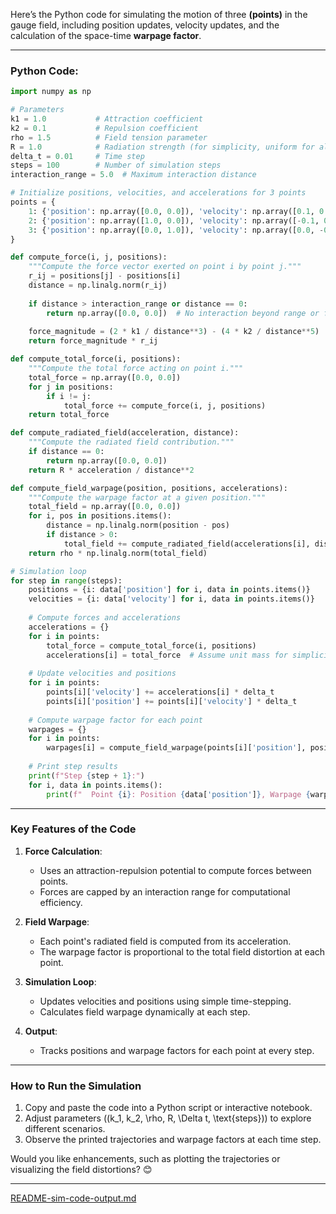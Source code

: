 Here’s the Python code for simulating the motion of three **(points)** in the gauge field, including position updates, velocity updates, and the calculation of the space-time **warpage factor**.

---

### **Python Code:**

```python
import numpy as np

# Parameters
k1 = 1.0           # Attraction coefficient
k2 = 0.1           # Repulsion coefficient
rho = 1.5          # Field tension parameter
R = 1.0            # Radiation strength (for simplicity, uniform for all points)
delta_t = 0.01     # Time step
steps = 100        # Number of simulation steps
interaction_range = 5.0  # Maximum interaction distance

# Initialize positions, velocities, and accelerations for 3 points
points = {
    1: {'position': np.array([0.0, 0.0]), 'velocity': np.array([0.1, 0.2])},
    2: {'position': np.array([1.0, 0.0]), 'velocity': np.array([-0.1, 0.1])},
    3: {'position': np.array([0.0, 1.0]), 'velocity': np.array([0.0, -0.1])},
}

def compute_force(i, j, positions):
    """Compute the force vector exerted on point i by point j."""
    r_ij = positions[j] - positions[i]
    distance = np.linalg.norm(r_ij)
    
    if distance > interaction_range or distance == 0:
        return np.array([0.0, 0.0])  # No interaction beyond range or for self-interaction
    
    force_magnitude = (2 * k1 / distance**3) - (4 * k2 / distance**5)
    return force_magnitude * r_ij

def compute_total_force(i, positions):
    """Compute the total force acting on point i."""
    total_force = np.array([0.0, 0.0])
    for j in positions:
        if i != j:
            total_force += compute_force(i, j, positions)
    return total_force

def compute_radiated_field(acceleration, distance):
    """Compute the radiated field contribution."""
    if distance == 0:
        return np.array([0.0, 0.0])
    return R * acceleration / distance**2

def compute_field_warpage(position, positions, accelerations):
    """Compute the warpage factor at a given position."""
    total_field = np.array([0.0, 0.0])
    for i, pos in positions.items():
        distance = np.linalg.norm(position - pos)
        if distance > 0:
            total_field += compute_radiated_field(accelerations[i], distance)
    return rho * np.linalg.norm(total_field)

# Simulation loop
for step in range(steps):
    positions = {i: data['position'] for i, data in points.items()}
    velocities = {i: data['velocity'] for i, data in points.items()}
    
    # Compute forces and accelerations
    accelerations = {}
    for i in points:
        total_force = compute_total_force(i, positions)
        accelerations[i] = total_force  # Assume unit mass for simplicity
    
    # Update velocities and positions
    for i in points:
        points[i]['velocity'] += accelerations[i] * delta_t
        points[i]['position'] += points[i]['velocity'] * delta_t
    
    # Compute warpage factor for each point
    warpages = {}
    for i in points:
        warpages[i] = compute_field_warpage(points[i]['position'], positions, accelerations)
    
    # Print step results
    print(f"Step {step + 1}:")
    for i, data in points.items():
        print(f"  Point {i}: Position {data['position']}, Warpage {warpages[i]:.4f}")
```

---

### **Key Features of the Code**
1. **Force Calculation**:
   - Uses an attraction-repulsion potential to compute forces between points.
   - Forces are capped by an interaction range for computational efficiency.

2. **Field Warpage**:
   - Each point's radiated field is computed from its acceleration.
   - The warpage factor is proportional to the total field distortion at each point.

3. **Simulation Loop**:
   - Updates velocities and positions using simple time-stepping.
   - Calculates field warpage dynamically at each step.

4. **Output**:
   - Tracks positions and warpage factors for each point at every step.

---

### **How to Run the Simulation**
1. Copy and paste the code into a Python script or interactive notebook.
2. Adjust parameters (\(k_1, k_2, \rho, R, \Delta t, \text{steps}\)) to explore different scenarios.
3. Observe the printed trajectories and warpage factors at each time step.

Would you like enhancements, such as plotting the trajectories or visualizing the field distortions? 😊


---

[README-sim-code-output.md](https://t2m.io/8pqSciQ)
